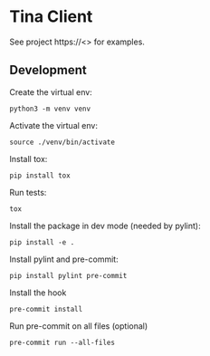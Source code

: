 # Tina Client

See project https://<> for examples.

## Development

Create the virtual env:

`python3 -m venv venv`

Activate the virtual env:

`source ./venv/bin/activate`

Install tox:

`pip install tox`

Run tests:

`tox`

Install the package in dev mode (needed by pylint):

`pip install -e .`

Install pylint and pre-commit:

`pip install pylint pre-commit`

Install the hook

`pre-commit install`

Run pre-commit on all files (optional)

`pre-commit run --all-files`
